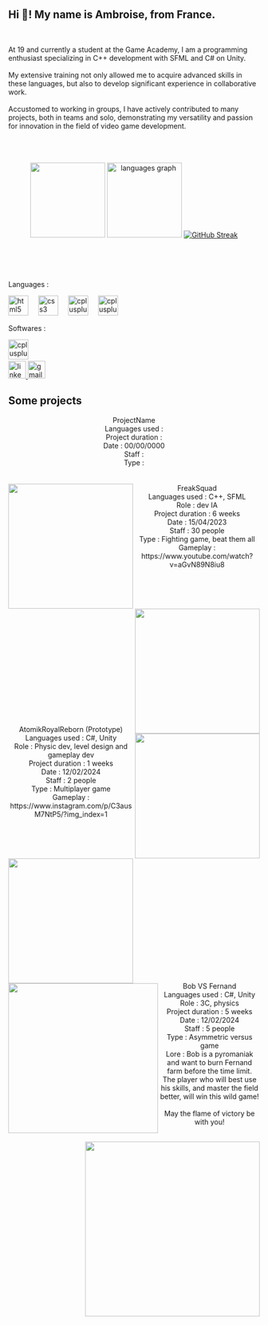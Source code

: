 <h2 align="left">Hi 👋! My name is Ambroise, from France.</h2>

<br clear="both">

<h8 align="left">At 19 and currently a student at the Game Academy, I am a programming enthusiast specializing in C++ development with SFML and C# on Unity.<br><br>My extensive training not only allowed me to acquire advanced skills in these languages, but also to develop significant experience in collaborative work.<br><br>Accustomed to working in groups, I have actively contributed to many projects, both in teams and solo, demonstrating my versatility and passion for innovation in the field of video game development.<br><br><br><br></h8>
<div align="center">
 
  <img src="https://github-readme-stats.vercel.app/api?username=poulpux&show_icons=true&show_icons=true&locale=en&hide_title=false&layout=compact&card_width=320&langs_count=5&theme=dracula&hide_border=false" height="150"  />
  <img src="https://github-readme-stats.vercel.app/api/top-langs/?username=poulpux&show_icons=true&locale=en&hide_title=false&layout=compact&card_width=320&langs_count=5&theme=dracula&hide_border=false" height="150" alt="languages graph"  />
  <a href="https://git.io/streak-stats"><img src="https://github-readme-streak-stats-one-henna.vercel.app?user=Poulpux&theme=dracula" alt="GitHub Streak" /></a>

 

</div>

<br clear="both">
<br><br><br>
<p align="left">Languages :</p>

<div align="left">
  <img src="https://skillicons.dev/icons?i=py" height="40" alt="html5 logo"  />
  <img width="12" />
  <img src="https://skillicons.dev/icons?i=c" height="40" alt="css3 logo"  />
  <img width="12" />
  <img src="https://skillicons.dev/icons?i=cpp" height="40" alt="cplusplus logo"  />
  <img width="12" />
  <img src="https://skillicons.dev/icons?i=cs" height="40" alt="cplusplus logo"  />

</div>

<p align="left">Softwares :</p>

<div align="left">
    <img src="https://skillicons.dev/icons?i=unity" height="40" alt="cplusplus logo"  />
  <img width="12" />
  
</div>

<div align="left">
  <a href="ambroise.marquet@gmail.com" target="_blank">
    <img src="https://img.shields.io/static/v1?message=LinkedIn&logo=linkedin&label=&color=0077B5&logoColor=white&labelColor=&style=for-the-badge" height="35" alt="linkedin logo"  />
  </a>
  <a href="ambroise.marquet@gmail.com" target="_blank">
    <img src="https://img.shields.io/static/v1?message=Gmail&logo=gmail&label=&color=D14836&logoColor=white&labelColor=&style=for-the-badge" height="35" alt="gmail logo"  />
  </a>
</div>

<h2 align="left">Some projects</h2>
<div align="center">
<h12 align="left">
 ProjectName<br>
Languages used : <br>
Project duration : <br>
Date : 00/00/0000<br>
Staff : <br>
Type :  <br>
</div>
 <br><br>
 <img align="left" height="250" src="https://i.ytimg.com/vi/aGvN89N8iu8/maxresdefault.jpg"  />

<div align="center">
FreakSquad<br>
Languages used : C++, SFML<br>
Role : dev IA<br>
Project duration : 6 weeks<br>
Date : 15/04/2023<br>
Staff : 30 people<br>
Type : Fighting game, beat them all <br>
Gameplay : https://www.youtube.com/watch?v=aGvN89N8iu8<br><br>

<img align="right" height="250" src="https://lh3.googleusercontent.com/pw/AP1GczOR-b650af1zYXXS7nIz_v5B_5hrKB977KtW9eVJlvIHvx1_Q9HMwaNg4mZufYGW-IxHjzDhGK89xMPlVxbfwcOgDSpdNVM3oa8u2SvIxk-pr5Ktzc0WR6q9i5gWIcYz1Q5qSxnR3MmzSQSUMbtzwjPXCJe1M0zgRqzE2Q2fCqHabFRlIaZVcfreyMa7SytJqu1wkvB4asAUEIt3eHrw3sp4W8nkIy4ErLMmwYdTqd8y8hTB7QNouR03z33lMCXynwzHdpvbpo22Fzcd_Pfp-DMR3ZCaWNmQ2lMBJVCIvWpDtQ9NSiS9BK8eEXrrXe-nXB2_DH-G4itoYGJEujaKCnCC5-slqo7gAQ_JgFcfMhV8QNQj8Sxk8SVlxcQ8PVOgzBK8FuCjKEKFIown0-JLNOti83JhTTiypyT-CSAQY8Z-J8GdCOQ_RxmrHK6kW60bPt-33fq4eSKEzy_z8Iam6THYHhA7HLTyX9GNUwLT6N25934jv7q5_KtMB8tFEGD2g18npuoZrMfIKayYZhbMSFOWAyDswxofGuMh1fNRh3RTXLPtsJAcozkxVK11vlwyZp5K_twhJXoXwzVg7scKsOrSMf9QjWRFt1DzlU3Rb18FZsNnWwtUAO9tV7U7oNxl7myiaupg5O4vIrGDpKbdEZmTqqGjcM8LhdSbKVJdtJ_PpOnHMGBLJjALoSFv5ke5pZZMHA1TByGQJAh4IHavZmgOuKHZkx0y0BLGj0gD1df8jXWqeselP09f2jfEESHj5bsCSvpylglP66_CF8YEQxYMUdqs0Z-4OO_p6Lbp0XbZHReqGBSsWz41VXU8bxwr2vlraMjLg5PqeTRMvqyDIWzF3VlICDMy_E_zwmrqa5uSDu4oTkdWqdKXG7v2wC2uNLKQEIthn1WCIgwzk1pTztjEgzBvUOFbNdNFCy2f-hPveF1gfmwti4ckPBvg27Cze-CDB6JEziZhSPrHyiAzzOkVik9cxG5QW15THZE5mqt4P4TkodfWmbKGtKKqwrbpG_7FvwljiVVP6UnABxBUXpgr-rRAz8QHziZz6dsW-RYbnfkXi_V5KKXjnpYALsVKsIX7RqsxTNekJI=w1317-h684-s-no-gm?authuser=0"  />



<br><br> <br><br>  <br><br>  <br><br>  <br><br>  <br><br><br>

<h2 align="left"></h2>
<br> 

 <img align="right" height="250" src="https://static.wikia.nocookie.net/darwin-project/images/e/ec/Nuke.png/revision/latest?cb=20200105073958"  />
AtomikRoyalReborn (Prototype)<br>
Languages used : C#, Unity<br>
Role : Physic dev, level design and gameplay dev<br>
Project duration : 1 weeks<br>
Date : 12/02/2024<br>
Staff : 2 people<br>
Type : Multiplayer game <br>
Gameplay : https://www.instagram.com/p/C3ausM7NtP5/?img_index=1<br><br>
<img align="left" height="250" src="https://i.ytimg.com/vi/eu3gUgZjkmM/maxresdefault.jpg"  />

 <br><br>




 <br><br> <br><br>  <br><br>  <br><br>  <br><br>  <br>
<h2 align="left"></h2>
<br> 

 <img align="left" height="300" src="https://lh3.googleusercontent.com/pw/AP1GczN6EKdtDEFpQI7NW09hD-hJcmu25bxmzIkNO8rZR--bdoIjmp5U56tACfnJREqtsqycUpxnOpK-gINOZYTrkK-LccHTh0P3zGrWx5gGNLXDt7GrHYvH0vSTwPMbE4NMuMjLCcWLgPngLbZuRXCg7ezs7hVk6dilFbdhaVzbp6y7vgMYgf8hYa6qe4dXKpeh22M1H1A1hidCat-lGFnfjZuNe6ypC_2qGVzelP0mvFPoH5Frg4LXdjikELE9K4PqaUZB_QfoMBYnBy_FvKW3J8EX-qlBH1WvSdIt6cPdrls4URRHDoEvX8aUn_3NPLpkyBqhgQukPCDfyCOsSu0Ty5hUo49yyXIARnY0OTPs4DIkS5Gk02baRMD4Y2CTuZggMyn94svlYT5yI41wo8dbw64V4wURaofTqViOuL09iVd0qFpPbJElIpOToGKGkcmFdvSVGzbjMou9r1goR-TQB7WE9Jv82mgxAD043S_oQTHnhu1ca1BW-9VJGoFoyV2vwHnjBNh8nWhylauMdrzHbFfU_soEZdKDp4zg6AvQcPou_p0rA-lho3C7L_q4U6Bpj4SqpTg-ltOXRs59qPAuWbMzpP510U7X_I2Qtc6KPlYcSMMUKh_t5X13ezPENw41b9iFlCkgUUSY1LWd9c0EXNBKnI5h4DmSUz_Bc5TAAus_aswqDHtv6aX8oZc18EbfqP17bU_aM3cxx8UXrOdDsyBIrGM1uw1Tg2VWEfCM0D_SG_VYEj5UYzej5EHlE4Bn7rYUGYAvJqsAxnOxUTkFDbBw2p9gANa_7T-C3UsfukFOxTppkUPvMQ1Zgf7wiwKcF0UCoQSQFRnb94a09DyiJ61z3vwl7KyzicHQZYATW4FMdKImKmy78-DhpwGwFsqL7fOlDIWvPvnQmCIMGAUkdzzaGioSHQl2oOHGPOgtPx0QSBrTQZGwRQ8UH1I7frs-T1lGbA_p8bEXpr9zPc2ZfvAU6SOZ4218AhRQ81tDptSZqgksGVdGMWQnNLqQwefOEoz1PZB5xwzwrpDZZXx7A9Ro4NDA7dz0d4F7IteG9mstjgkAyOx3d4d7RUXjWp-dXYQdyMNuUSR01g=w1152-h768-s-no-gm?authuser=0"  />
 
Bob VS Fernand <br>
Languages used : C#, Unity<br>
Role : 3C, physics<br>
Project duration : 5 weeks<br>
Date : 12/02/2024<br>
Staff : 5 people<br>
Type : Asymmetric versus game<br>
Lore : Bob is a pyromaniak and want to burn Fernand farm before the time limit. <br>The player who will best use his skills, and master the field better, will win this wild game! <br><br>May the flame of victory be with you!<br><br>

<img align="right" height="350" src="https://lh3.googleusercontent.com/pw/AP1GczMfxrsrDCDeZHpZbjF5GzgcxYDEjSQteQXVZTDSeAI8ozGLwkOCOnwMSrEzZ1ACxCwh0IBvfK1YPhN7AfHmw2gzIe_r2hv69P_T8v4BRFf6VvOJQf4-jve4OD1_xBem7a9eGIUjnXDtUssk0Vb_0Gz5of3zi-3y9cLud9WEjrbtGtWMId0mIOppHhDeT9-jmpOhG_NMLbof-D9h8jweyDf2aTcAyToqBJLwfSdP2WF9IAF3eolVZ1eypORA2ui34o2Z3RIAVk7sUx77M9RujMX7cYCSpNaL_2myDcX1GoQ1ZtBMSsY9L1A1HdP0B3G10aQvzvFKByUpdiuJkXHitNSfBgOn2scynwadQ5b16b5TJ_GzuG9h1HklDe1jUQ5kAOOWXUXfBuKZCgA1S12o00HV-3g8d2_Jq9SED8BH-cPb-wXeIR0CKccovwpVj8ZvFCSPqRWJCfhrZcffp_14VF-hlUVS4yMhTAex9mZww_CgHkTcHT5GgpeO4b_10DHokMoT2izq90bDMo3zh4qJ_Vz9hFch0DV_yMWhfkX0wysgyexKIiUakAtCjwQgrN1MM5vxRRx6xqhPOk-lMGqoaY_I-QB-Zgzw5cOwm7Kmctre5eiaRL1Bheu49dP7jgGZ2wa8dWuuYvPY2Gh-AHuNOb6GCgoeJlVXWio80RRrMnbU7xRUSh1EoiQC_hSVLXhTeKaNXTnI7YGRtf8PupRZ4TI1DvTN4ERQ4lGraWkATjjqzkq5IF0JJeKT1fTPH5PHZShRVyo_SnqRyhrIaeaCY-CQki6r-Rxm8BUFYtYjXTJh73xnxDGGO7YfIFyC2jtII51oqL3TkRN4eur9zSjkcsMPT90nMGUumW-f98mPqcun6PsIU-tiJOo-P6Ffn7fjjSAp4fdaVFsZywY3Vpg1IyDQU5GtQwB_eNxTq1dMznY81uyQ4pqekHcXZPwuIpA00LFu2XGKBj0HYaqGnLryRg8KLg7ToKCRon2pGB2oDEy_5ODub4orOcSsfRrFtBdf1pNJ-kfZcb7cIlZpFsJB-E935tV9CM7dRVwv18pkEG7_mziNkovHKxY61ZvcDl_l3ebJ5J8VnoVK7w=w1152-h768-s-no-gm?authuser=0"  />

 <br><br>
</div>


